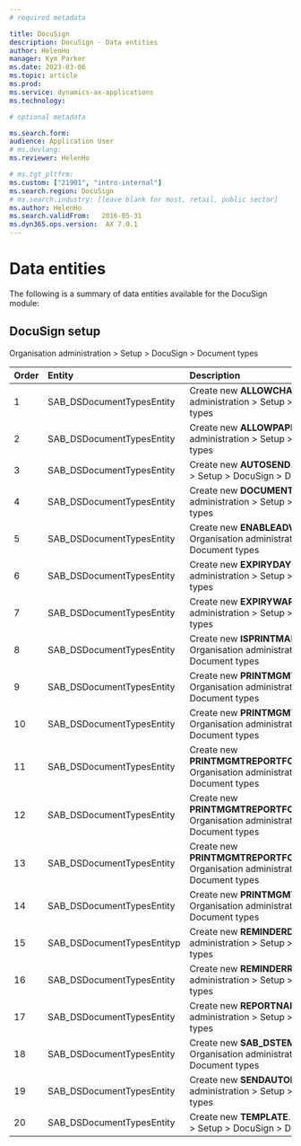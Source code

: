 ```yaml
---
# required metadata

title: DocuSign
description: DocuSign - Data entities
author: HelenHo
manager: Kym Parker
ms.date: 2023-03-06
ms.topic: article
ms.prod: 
ms.service: dynamics-ax-applications
ms.technology: 

# optional metadata

ms.search.form:  
audience: Application User
# ms.devlang: 
ms.reviewer: HelenHo

# ms.tgt_pltfrm: 
ms.custom: ["21901", "intro-internal"]
ms.search.region: DocuSign
# ms.search.industry: [leave blank for most, retail, public sector]
ms.author: HelenHo
ms.search.validFrom:   2016-05-31
ms.dyn365.ops.version:  AX 7.0.1
---
```


# Data entities

The following is a summary of data entities available for the DocuSign module:

## DocuSign setup
Organisation administration > Setup > DocuSign > Document types

**Order**         | **Entity**                      | **Description**	                                         | **Dependency**
:-----            |:------------------------        |:-------------------                                      |:------------------------
1	                | SAB_DSDocumentTypesEntity  | Create new **ALLOWCHANGERESP**. Organisation administration > Setup > DocuSign > Document types
2	                | SAB_DSDocumentTypesEntity   | Create new **ALLOWPAPERSIGN**. Organisation administration > Setup > DocuSign > Document types
3	                | SAB_DSDocumentTypesEntity  | Create new **AUTOSEND**. Organisation administration > Setup > DocuSign > Document types
4	                | SAB_DSDocumentTypesEntity  | Create new **DOCUMENTNAME**. Organisation administration > Setup > DocuSign > Document types
5	                | SAB_DSDocumentTypesEntity           | Create new **ENABLEADVANCEDSETUP**. Organisation administration > Setup > DocuSign > Document types
6	                | SAB_DSDocumentTypesEntity    | Create new **EXPIRYDAYS**. Organisation administration > Setup > DocuSign > Document types
7	                | SAB_DSDocumentTypesEntity       | Create new **EXPIRYWARNDAYS**. Organisation administration > Setup > DocuSign > Document types
8	                | SAB_DSDocumentTypesEntity | Create new **ISPRINTMANGEMENTREPORT**. Organisation administration > Setup > DocuSign > Document types
9	                | SAB_DSDocumentTypesEntity  | Create new **PRINTMGMTDOCUMENTTYPE**. Organisation administration > Setup > DocuSign > Document types
10	              | SAB_DSDocumentTypesEntity   | Create new **PRINTMGMTREPORTFORMAT**. Organisation administration > Setup > DocuSign > Document types
11	              | SAB_DSDocumentTypesEntity  | Create new **PRINTMGMTREPORTFORMAT_COUNTRYREGIONID**. Organisation administration > Setup > DocuSign > Document types
12                | SAB_DSDocumentTypesEntity  | Create new **PRINTMGMTREPORTFORMAT_DESCRIPTION**. Organisation administration > Setup > DocuSign > Document types
13                | SAB_DSDocumentTypesEntity           | Create new **PRINTMGMTREPORTFORMAT_DOCUMENTTYPE**. Organisation administration > Setup > DocuSign > Document types
14                | SAB_DSDocumentTypesEntity    | Create new **PRINTMGMTREPORTFORMATRECID**. Organisation administration > Setup > DocuSign > Document types
15	              | SAB_DSDocumentTypesEntityp       | Create new **REMINDERDAYS**. Organisation administration > Setup > DocuSign > Document types
16                | SAB_DSDocumentTypesEntity | Create new **REMINDERRESENDDAYS**. Organisation administration > Setup > DocuSign > Document types
17	              | SAB_DSDocumentTypesEntity           | Create new **REPORTNAME**. Organisation administration > Setup > DocuSign > Document types
18                | SAB_DSDocumentTypesEntity    | Create new **SAB_DSTEMPLATE_TEMPLATEID**. Organisation administration > Setup > DocuSign > Document types
19                | SAB_DSDocumentTypesEntity       | Create new **SENDAUTOREMINDER**. Organisation administration > Setup > DocuSign > Document types
20                | SAB_DSDocumentTypesEntity | Create new **TEMPLATE**. Organisation administration > Setup > DocuSign > Document types
